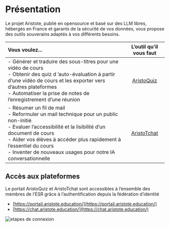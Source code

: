 # Présentation

Le projet Aristote, publié en opensource et basé sur des LLM libres, hébergés en France et garants de la sécurité de vos données, vous propose des outils souverains adaptés à vos différents besoins.


|Vous voulez...|L’outil qu’il vous faut |
|:-----|:-----:|
|- Générer et traduire des sous-titres pour une vidéo de cours <br>- Obtenir des quiz d ’auto-évaluation à partir d’une vidéo de cours et les exporter vers d’autres plateformes <br>- Automatiser la prise de notes de l’enregistrement d’une réunion|[AristoQuiz](https://portail.aristote.education/)|
|- Résumer un fil de mail <br>- Reformuler un mail technique pour un public non-initié <br>- Evaluer l’accessibilité et la lisibilité d’un document de cours <br>- Aider vos élèves à accéder plus rapidement à l’essentiel du cours <br>- Inventer de nouveaux usages pour notre IA conversationnelle|[AristoTchat](https://chat.aristote.education/)|

## Accès aux plateformes
Le portail AristoQuiz et AristoTchat sont accessibles à l’ensemble des membres de l’ESR grâce à l’authentification depuis la fédération d’identité

* [https://portail.aristote.education/](https://portail.aristote.education/)
* [https://chat.aristote.education/](https://chat.aristote.education/)

![etapes de connexion](assets/connexion-federation.gif)
